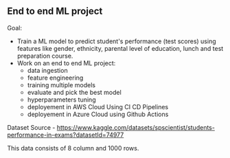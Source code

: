 ## End to end ML project 

Goal:
- Train a ML model to predict student's performance (test scores) using features like gender, ethnicity, parental level of education, lunch and test preparation course. 
- Work on an end to end ML project: 
    - data ingestion
    - feature engineering
    - training multiple models
    - evaluate and pick the best model 
    - hyperparameters tuning 
    - deployement in AWS Cloud Using CI CD Pipelines 
    - deployement in Azure Cloud using Github Actions 



Dataset Source - https://www.kaggle.com/datasets/spscientist/students-performance-in-exams?datasetId=74977

This data consists of 8 column and 1000 rows. 